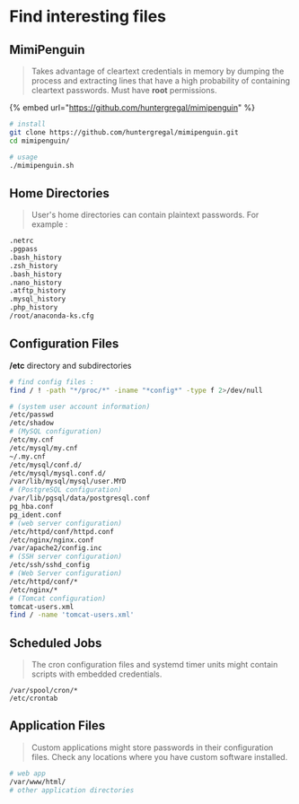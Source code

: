 # Find interesting files

## MimiPenguin

> Takes advantage of cleartext credentials in memory by dumping the process and extracting lines that have a high probability of containing cleartext passwords. Must have **root** permissions.

{% embed url="https://github.com/huntergregal/mimipenguin" %}

```bash
# install
git clone https://github.com/huntergregal/mimipenguin.git
cd mimipenguin/

# usage
./mimipenguin.sh
```

## Home Directories

> User's home directories can contain plaintext passwords. For example :

```bash
.netrc 
.pgpass
.bash_history
.zsh_history
.bash_history
.nano_history
.atftp_history
.mysql_history
.php_history
/root/anaconda-ks.cfg
```

## Configuration Files

**/etc** directory and subdirectories

```bash
# find config files : 
find / ! -path "*/proc/*" -iname "*config*" -type f 2>/dev/null

# (system user account information)
/etc/passwd
/etc/shadow
# (MySQL configuration)
/etc/my.cnf
/etc/mysql/my.cnf
~/.my.cnf
/etc/mysql/conf.d/
/etc/mysql/mysql.conf.d/
/var/lib/mysql/mysql/user.MYD
# (PostgreSQL configuration)
/var/lib/pgsql/data/postgresql.conf 
pg_hba.conf
pg_ident.conf
# (web server configuration)
/etc/httpd/conf/httpd.conf
/etc/nginx/nginx.conf 
/var/apache2/config.inc
# (SSH server configuration)
/etc/ssh/sshd_config
# (Web Server configuration)
/etc/httpd/conf/*
/etc/nginx/*
# (Tomcat configuration)
tomcat-users.xml
find / -name 'tomcat-users.xml'
```

## Scheduled Jobs

> The cron configuration files and systemd timer units might contain scripts with embedded credentials.

```
/var/spool/cron/* 
/etc/crontab
```

## Application Files

> Custom applications might store passwords in their configuration files. Check any locations where you have custom software installed.

```bash
# web app
/var/www/html/
# other application directories
```

